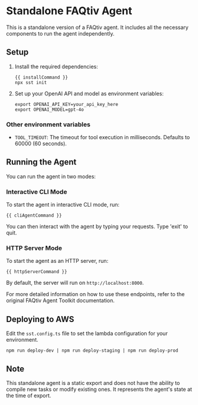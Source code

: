 # Standalone FAQtiv Agent

This is a standalone version of a FAQtiv agent. It includes all the necessary components to run the agent independently.

## Setup

1. Install the required dependencies:

   ```
   {{ installCommand }}
   npx sst init
   ```

3. Set up your OpenAI API and model as environment variables:

   ```
   export OPENAI_API_KEY=your_api_key_here
   export OPENAI_MODEL=gpt-4o
   ```

### Other environment variables

- `TOOL_TIMEOUT`: The timeout for tool execution in milliseconds. Defaults to 60000 (60 seconds).

## Running the Agent

You can run the agent in two modes:

### Interactive CLI Mode

To start the agent in interactive CLI mode, run:

```
{{ cliAgentCommand }}
```

You can then interact with the agent by typing your requests. Type 'exit' to quit.

### HTTP Server Mode

To start the agent as an HTTP server, run:

```
{{ httpServerCommand }}
```

By default, the server will run on `http://localhost:8000`. 

For more detailed information on how to use these endpoints, refer to the original FAQtiv Agent Toolkit documentation.

## Deploying to AWS

Edit the `sst.config.ts` file to set the lambda configuration for your environment.

```
npm run deploy-dev | npm run deploy-staging | npm run deploy-prod
```

## Note

This standalone agent is a static export and does not have the ability to compile new tasks or modify existing ones. It represents the agent's state at the time of export.